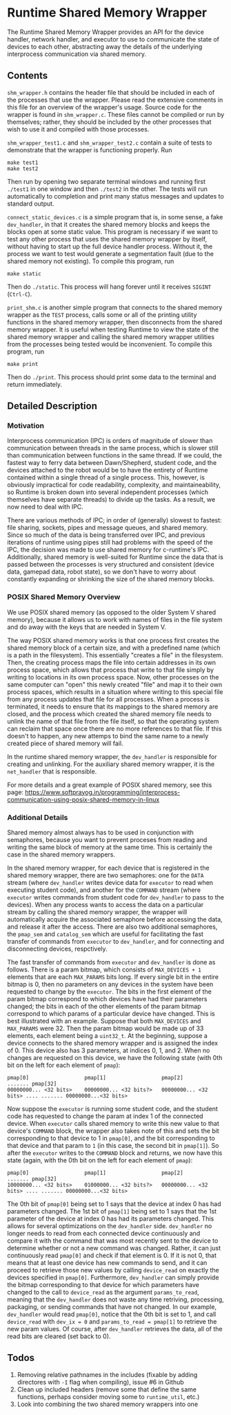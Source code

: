 # Runtime Shared Memory Wrapper

The Runtime Shared Memory Wrapper provides an API for the device handler, network handler, and executor to use to communicate the state of devices to each other, abstracting away the details of the underlying interprocess communication via shared memory. 

## Contents

`shm_wrapper.h` contains the header file that should be included in each of the processes that use the wrapper. Please read the extensive comments in this file for an overview of the wrapper's usage. Source code for the wrapper is found in `shm_wrapper.c`. These files cannot be compiled or run by themselves; rather, they should be included by the other processes that wish to use it and compiled with those processes.

`shm_wrapper_test1.c` and `shm_wrapper_test2.c` contain a suite of tests to demonstrate that the wrapper is functioning properly. Run
```
make test1
make test2
```
Then run by opening two separate terminal windows and running first `./test1` in one window and then `./test2` in the other. The tests will run automatically to completion and print many status messages and updates to standard output. 

`connect_static_devices.c` is a simple program that is, in some sense, a fake `dev_handler`, in that it creates the shared memory blocks and keeps the blocks open at some static value. This program is necessary if we want to test any other process that uses the shared memory wrapper by itself, without having to start up the full device handler process. Without it, the process we want to test would generate a segmentation fault (due to the shared memory not existing). To compile this program, run
```
make static
```
Then do `./static`. This process will hang forever until it receives `SIGINT` (`Ctrl-C`).

`print_shm.c` is another simple program that connects to the shared memory wrapper as the `TEST` process, calls some or all of the printing utility functions in the shared memory wrapper, then disconnects from the shared memory wrapper. It is useful when testing Runtime to view the state of the shared memory wrapper and calling the shared memory wrapper utilities from the processes being tested would be inconvenient. To compile this program, run
```
make print
```
Then do `./print`. This process should print some data to the terminal and return immediately.

## Detailed Description

### Motivation

Interprocess communication (IPC) is orders of magnitude of slower than communication between threads in the same process, which is slower still than communication between functions in the same thread. If we could, the fastest way to ferry data between Dawn/Shepherd, student code, and the devices attached to the robot would be to have the entirety of Runtime contained within a single thread of a single process. This, however, is obviously impractical for code readability, complexity, and maintaineability, so Runtime is broken down into several independent processes (which themselves have separate threads) to divide up the tasks. As a result, we now need to deal with IPC.

There are various methods of IPC; in order of (generally) slowest to fastest: file sharing, sockets, pipes and message queues, and shared memory. Since so much of the data is being transferred over IPC, and previous iterations of runtime using pipes still had problems with the speed of the IPC, the decision was made to use shared memory for c-runtime's IPC. Additionally, shared memory is well-suited for Runtime since the data that is passed between the processes is very structured and consistent (device data, gamepad data, robot state), so we don't have to worry about constantly expanding or shrinking the size of the shared memory blocks.

### POSIX Shared Memory Overview

We use POSIX shared memory (as opposed to the older System V shared memory), because it allows us to work with names of files in the file system and do away with the keys that are needed in System V.

The way POSIX shared memory works is that one process first creates the shared memory block of a certain size, and with a predefined name (which is a path in the filesystem). This essentially "creates a file" in the filesystem. Then, the creating process maps the file into certain addresses in its own process space, which allows that process that write to that file simply by writing to locations in its own process space. Now, other processes on the same computer can "open" this newly created "file" and map it to their own process spaces, which results in a situation where writing to this special file from any process updates that file for all processes. When a process is terminated, it needs to ensure that its mappings to the shared memory are closed, and the process which created the shared memory file needs to unlink the name of that file from the file itself, so that the operating system can reclaim that space once there are no more references to that file. If this doesn't to happen, any new attemps to bind the same name to a newly created piece of shared memory will fail.

In the runtime shared memory wrapper, the `dev_handler` is responsible for creating and unlinking. For the auxiliary shared memory wrapper, it is the `net_handler` that is responsible.

For more details and a great example of POSIX shared memory, see this page: https://www.softprayog.in/programming/interprocess-communication-using-posix-shared-memory-in-linux

### Additional Details

Shared memory almost always has to be used in conjunction with semaphores, because you want to prevent proceses from reading and writing the same block of memory at the same time. This is certainly the case in the shared memory wrappers. 

In the shared memory wrapper, for each device that is registered in the shared memory wrapper, there are two semaphores: one for the `DATA` stream (where `dev_handler` writes device data for `executor` to read when executing student code), and another for the `COMMAND` stream (where `executor` writes commands from student code for `dev_handler` to pass to the devices). When any process wants to access the data on a particular stream by calling the shared memory wrapper, the wrapper will automatically acquire the associated semaphore before accessing the data, and release it after the access. There are also two additional semaphores, the `pmap_sem` and `catalog_sem` which are useful for facilitating the fast transfer of commands from `executor` to `dev_handler`, and for connecting and disconnecting devices, respctively.

The fast transfer of commands from `executor` and `dev_handler` is done as follows. There is a param bitmap, which consists of `MAX_DEVICES + 1` elements that are each `MAX_PARAMS` bits long. If every single bit in the entire bitmap is 0, then no parameters on any devices in the system have been requested to change by the `executor`. The bits in the first element of the param bitmap correspond to which devices have had their parameters changed; the bits in each of the other elements of the param bitmap correspond to which params of a particular device have changed. This is best illustrated with an example. 
Suppose that both `MAX_DEVICES` and `MAX_PARAMS` were 32. Then the param bitmap would be made up of 33 elements, each element being a `uint32_t`. At the beginning, suppose a device connects to the shared memory wrapper and is assigned the index of 0. This device also has 3 parameters, at indices 0, 1, and 2. When no changes are requested on this device, we have the following state (with 0th bit on the left for each element of `pmap`):  
```
pmap[0]                  pmap[1]                  pmap[2]                    ....... pmap[32]
00000000... <32 bits>    00000000... <32 bits?>   00000000... <32 bits> .... ....... 00000000...<32 bits>
```
Now suppose the `executor` is running some student code, and the student code has requested to change the param at index 1 of the connected device. When `executor` calls shared memory to write this new value to that device's `COMMAND` block, the wrapper also takes note of this and sets the bit corresponding to that device to 1 in `pmap[0]`, and the bit corresponding to that device and that param to `1` (in this case, the second bit in `pmap[1]`). So after the `executor` writes to the `COMMAND` block and returns, we now have this state (again, with the 0th bit on the left for each element of `pmap`):
```
pmap[0]                  pmap[1]                  pmap[2]                    ....... pmap[32]
10000000... <32 bits>    01000000... <32 bits?>   00000000... <32 bits> .... ....... 00000000...<32 bits>
```
The 0th bit of `pmap[0]` being set to 1 says that the device at index 0 has had parameters changed. The 1st bit of `pmap[1]` being set to 1 says that the 1st parameter of the device at index 0 has had its parameters changed. 
This allows for several optimizations on the `dev_handler` side. `dev_handler` no longer needs to read from each connected device continuously and compare it with the command that was most recently sent to the device to determine whether or not a new command was changed. Rather, it can just continuously read `pmap[0]` and check if that element is 0. If it is not 0, that means that at least one device has new commands to send, and it can proceed to retrieve those new values by calling `device_read` on exactly the devices specified in `pmap[0]`. Furthermore, `dev_handler` can simply provide the bitmap corresponding to that device for which parameters have changed to the call to `device_read` as the argument `params_to_read`, meaning that the `dev_handler` does not waste any time retriving, processing, packaging, or sending commands that have not changed. In our example, `dev_handler` would read `pmap[0]`, notice that the 0th bit is set to 1, and call `device_read` with `dev_ix = 0` and `params_to_read = pmap[1]` to retrieve the new param values.
Of course, after `dev_handler` retrieves the data, all of the read bits are cleared (set back to 0).

## Todos

1. Removing relative pathnames in the includes (fixable by adding directores with `-I` flag when compiling), issue #6 in Github
2. Clean up included headers (remove some that define the same functions, perhaps consider moving some to `runtime_util`, etc.)
3. Look into combining the two shared memory wrappers into one